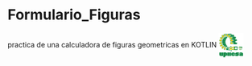 # Formulario_Figuras
practica de una calculadora de figuras geometricas en KOTLIN
<img align="center" src="https://github.com/GabrielTellezG/MyD/blob/main/LogoUPIICSA.png" alt="MyD" height="50" width="50" />
